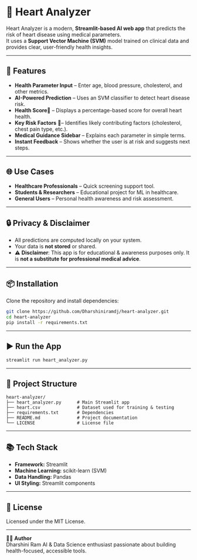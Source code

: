 # 💖 Heart Analyzer
Heart Analyzer is a modern, **Streamlit-based AI web app** that predicts the risk of heart disease using medical parameters.  
It uses a **Support Vector Machine (SVM)** model trained on clinical data and provides clear, user-friendly health insights.  

---

## 💼 Features
-  **Health Parameter Input** – Enter age, blood pressure, cholesterol, and other metrics.
-  **AI-Powered Prediction** – Uses an SVM classifier to detect heart disease risk.
-  **Health Score**🧬 – Displays a percentage-based score for overall heart health.
-  **Key Risk Factors** 🔎– Identifies likely contributing factors (cholesterol, chest pain type, etc.).
- **Medical Guidance Sidebar** – Explains each parameter in simple terms.
- **Instant Feedback** – Shows whether the user is at risk and suggests next steps.

---

## 🌐 Use Cases
- **Healthcare Professionals** – Quick screening support tool.  
- **Students & Researchers** – Educational project for ML in healthcare.  
- **General Users** – Personal health awareness and risk assessment.  

---

## 🔒 Privacy & Disclaimer
- All predictions are computed locally on your system.  
- Your data is **not stored** or shared.  
- ⚠️ **Disclaimer**: This app is for educational & awareness purposes only. It is **not a substitute for professional medical advice**.  

---

## 📦 Installation
Clone the repository and install dependencies:

```bash
git clone https://github.com/Dharshiniramdj/heart-analyzer.git
cd heart-analyzer
pip install -r requirements.txt
```

---

## ▶️ Run the App
```bash
streamlit run heart_analyzer.py
```

---

## 📂 Project Structure
```
heart-analyzer/
├── heart_analyzer.py      # Main Streamlit app
├── heart.csv              # Dataset used for training & testing
├── requirements.txt       # Dependencies
├── README.md              # Project documentation
└── LICENSE                # License file
```

---

## 📚 Tech Stack
- **Framework:** Streamlit  
- **Machine Learning:** scikit-learn (SVM)  
- **Data Handling:** Pandas  
- **UI Styling:** Streamlit components  

---

## 📄 License
Licensed under the MIT License.

---

👩‍💻 **Author**  
Dharshini Ram
AI & Data Science enthusiast passionate about building health-focused, accessible tools.
